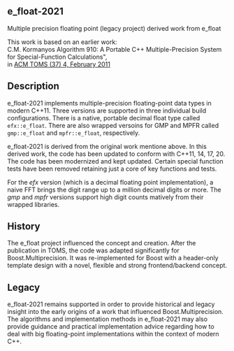## e_float-2021
Multiple precision floating point (legacy project) derived work from e_float

This work is based on an earlier work:\
C.M. Kormanyos Algorithm 910: A Portable C++ Multiple-Precision System for Special-Function Calculations",\
in [ACM TOMS (37) 4, February 2011](https://doi.acm.org/10.1145/1916461.1916469)

## Description

e_float-2021 implements multiple-precision floating-point
data types in modern C++11. Three versions are supported
in three individual build configurations. There is a native,
portable decimal float type called `efx::e_float`.
There are also wrapped versoins for GMP and MPFR
called `gmp::e_float` and `mpfr::e_float`, respectively.

e_float-2021 is derived from the original work mentione above.
In this derived work, the code has been updated to conform with
C++11, 14, 17, 20. The code has been modernized and kept
updated. Certain special function tests have been removed
retaining just a core of key functions and tests.

For the _efx_ version (which is a decimal floating point implementation),
a naive FFT brings the digit range up to a million decimal digits or more.
The _gmp_ and _mpfr_ versions support high digit counts matively
from their wrapped libraries.

## History

The e_float project influenced the concept and creation.
After the publication in TOMS, the code was adapted
significantly for Boost.Multiprecision.
It was re-implemented for Boost with a header-only template
design with a novel, flexible and strong frontend/backend concept.

## Legacy

e_float-2021 remains supported in order to provide historical
and legacy insight into the early origins of a work that influenced
Boost.Multiprecision. The algorithms and implementation methods
in e_float-2021 may also provide guidance and practical implementation advice
regarding how to deal with big floating-point implementations
within the context of modern C++.
